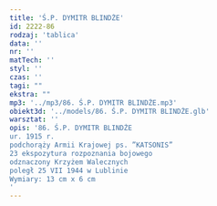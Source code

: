 ```yaml
---
title: 'Ś.P. DYMITR BLINDŻE'
id: 2222-86
rodzaj: 'tablica'
data: ''
nr: ''
matTech: ''
styl: ''
czas: ''
tagi: ""
ekstra: ""
mp3: '../mp3/86. Ś.P. DYMITR BLINDŻE.mp3'
obiekt3d: '../models/86. Ś.P. DYMITR BLINDŻE.glb'
warsztat: ''
opis: '86. Ś.P. DYMITR BLINDŻE
ur. 1915 r.
podchorąży Armii Krajowej ps. ”KATSONIS”
23 ekspozytura rozpoznania bojowego
odznaczony Krzyżem Walecznych
poległ 25 VII 1944 w Lublinie
Wymiary: 13 cm x 6 cm
'
---
```


